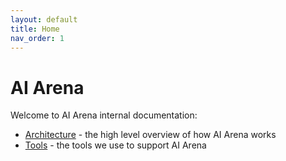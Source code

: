 ```yaml
---
layout: default
title: Home
nav_order: 1
---
```


# AI Arena

Welcome to AI Arena internal documentation:

* [Architecture](architecture.md) - the high level overview of how AI Arena works
* [Tools](tools.md) - the tools we use to support AI Arena
